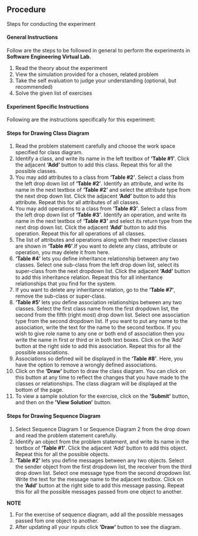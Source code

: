 ## Procedure

Steps for conducting the experiment

#### **General Instructions**

Follow are the steps to be followed in general to perform the experiments in **Software Engineering Virtual Lab.**

1. Read the theory about the experiment
2. View the simulation provided for a chosen, related problem
3. Take the self evaluation to judge your understanding (optional, but recommended)
4. Solve the given list of exercises


#### **Experiment Specific Instructions**
Following are the instructions specifically for this experiment:

#### **Steps for Drawing Class Diagram**
1. Read the problem statement carefully and choose the work space specified for class diagram.
2. Identify a class, and write its name in the left textbox of **‘Table #1’**. Click the adjacent **‘Add’** button to add this class. Repeat this for all the possible classes.
3. You may add attributes to a class from **‘Table #2’**. Select a class from the left drop down list of **‘Table #2’**. Identify an attribute, and write its name in the next textbox of **‘Table #2’** and select the attribute type from the next drop down list. Click the adjacent **‘Add’** button to add this attribute. Repeat this for all attributes of all classes.
4. You may add operations to a class from **‘Table #3’**. Select a class from the left drop down list of **‘Table #3’**. Identify an operation, and write its name in the next textbox of **‘Table #3’** and select its return type from the next drop down list. Click the adjacent **‘Add’** button to add this operation. Repeat this for all operations of all classes.
5. The list of attributes and operations along with their respective classes are shown in **‘Table #6’**.If you want to delete any class, attribute or operation, you may delete it from here.
6. **‘Table #4’** lets you define inheritance relationship between any two classes. Select one sub-class from the left drop down list, select its super-class from the next dropdown list. Click the adjacent **‘Add’** button to add this inheritance relation. Repeat this for all inheritance relationships that you find for the system.
7. If you want to delete any inheritance relation, go to the **‘Table #7’**, remove the sub-class or super-class.
8. **‘Table #5’** lets you define association relationships between any two classes. Select the first class name from the first dropdown list, the second from the fifth (right most) drop down list. Select one association type from the second dropdown list. If you want to put any name to the association, write the text for the name to the second textbox. If you wish to give role name to any one or both end of association then you write the name in first or third or in both text boxes. Click on the ’Add’ button at the right side to add this association. Repeat this for all the possible associations.
9. Associations so defined will be displayed in the **‘Table #8’**. Here, you have the option to remove a wrongly defined associations.
10. Click on the **‘Draw’** button to draw the class diagram. You can click on this button at any time to reflect the changes that you have made to the classes or relationships. The class diagram will be displayed at the bottom of the page.
11. To view a sample solution for the exercise, click on the **'Submit'** button, and then on the **'View Solution'** button.


#### **Steps for Drawing Sequence Diagram** 
1. Select Sequence Diagram 1 or Sequence Diagram 2 from the drop down and read the problem statement carefully. 
2. Identify an object from the problem statement, and write its name in the textbox of **‘Table #1’**. Click the adjacent ‘Add’ button to add this object. Repeat this for all the possible objects.
3. **‘Table #2’** lets you define messages between any two objects. Select the sender object from the first dropdown list, the receiver from the third drop down list. Select one message type from the second dropdown list. Write the text for the message name to the adjacent textbox. Click on the **’Add’** button at the right side to add this message passing. Repeat this for all the possible messages passed from one object to another.

**NOTE** 
 
1. For the exercise of sequence diagram, add all the possible messages passed fom one object to another.
2. After updating all your inputs click **’Draw’** button to see the diagram.